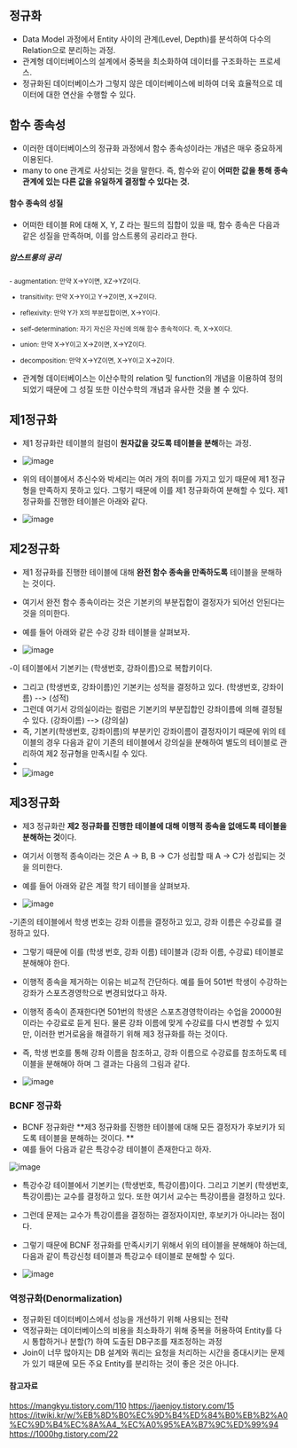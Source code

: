 
## 정규화
- Data Model 과정에서 Entity 사이의 관계(Level, Depth)를 분석하여 다수의 Relation으로 분리하는 과정.
- 관계형 데이터베이스의 설계에서 중복을 최소화하여 데이터를 구조화하는 프로세스.
- 정규화된 데이터베이스가 그렇지 않은 데이터베이스에 비하여 더욱 효율적으로 데이터에 대한 연산을 수행할 수 있다.

## 함수 종속성 

- 이러한 데이터베이스의 정규화 과정에서 함수 종속성이라는 개념은 매우 중요하게 이용된다. 
- many to one 관계로 사상되는 것을 말한다. 즉, 함수와 같이 **어떠한 값을 통해 종속 관계에 있는 다른 값을 유일하게 결정할 수 있다는 것.** 


#### 함수 종속의 성질
- 어떠한 테이블 R에 대해 X, Y, Z 라는 필드의 집합이 있을 때, 함수 종속은 다음과 같은 성질을 만족하며, 이를 암스트롱의 공리라고 한다. 

##### 암스트롱의 공리 
<sub>
- augmentation: 만약 X→Y이면, XZ→YZ이다.

- transitivity: 만약 X→Y이고 Y→Z이면, X→Z이다.

- reflexivity: 만약 Y가 X의 부분집합이면, X→Y이다.

- self-determination: 자기 자신은 자신에 의해 함수 종속적이다. 즉, X→X이다.

- union: 만약 X→Y이고 X→Z이면, X→YZ이다.

- decomposition: 만약 X→YZ이면, X→Y이고 X→Z이다.
</sub>

- 관계형 데이터베이스는 이산수학의 relation 및 function의 개념을 이용하여 정의되었기 때문에 그 성질 또한 이산수학의 개념과 유사한 것을 볼 수 있다.


## 제1정규화
- 제1 정규화란 테이블의 컬럼이 **원자값을 갖도록 테이블을 분해**하는 과정.
- ![image](https://user-images.githubusercontent.com/15938354/156766568-31aaa395-9c85-486d-b33d-92fffe3dbfc0.png)

- 위의 테이블에서 추신수와 박세리는 여러 개의 취미를 가지고 있기 때문에 제1 정규형을 만족하지 못하고 있다. 그렇기 때문에 이를 제1 정규화하여 분해할 수 있다. 제1 정규화를 진행한 테이블은 아래와 같다.
- ![image](https://user-images.githubusercontent.com/15938354/156766667-f7cc10f7-f26a-40d7-91d6-2ff04a58fd8a.png)

## 제2정규화
- 제1 정규화를 진행한 테이블에 대해 **완전 함수 종속을 만족하도록** 테이블을 분해하는 것이다. 
- 여기서 완전 함수 종속이라는 것은 기본키의 부분집합이 결정자가 되어선 안된다는 것을 의미한다.
- 예를 들어 아래와 같은 수강 강좌 테이블을 살펴보자. 

- ![image](https://user-images.githubusercontent.com/15938354/156766929-43bf81f7-bdfa-4d4f-aabc-8c4a6d322d92.png)

-이 테이블에서 기본키는 (학생번호, 강좌이름)으로 복합키이다. 
- 그리고 (학생번호, 강좌이름)인 기본키는 성적을 결정하고 있다. (학생번호, 강좌이름) --> (성적)
- 그런데 여기서 강의실이라는 컬럼은 기본키의 부분집합인 강좌이름에 의해 결정될 수 있다. (강좌이름) --> (강의실)
- 즉, 기본키(학생번호, 강좌이름)의 부분키인 강좌이름이 결정자이기 때문에 위의 테이블의 경우 다음과 같이 기존의 테이블에서 강의실을 분해하여 별도의 테이블로 관리하여 제2 정규형을 만족시킬 수 있다.
- 
- ![image](https://user-images.githubusercontent.com/15938354/156767204-116b32d8-aacd-4240-aca4-d05af6335c45.png)


## 제3정규화
- 제3 정규화란 **제2 정규화를 진행한 테이블에 대해 이행적 종속을 없애도록 테이블을 분해하는 것**이다. 
- 여기서 이행적 종속이라는 것은 A -> B, B -> C가 성립할 때 A -> C가 성립되는 것을 의미한다.
- 예를 들어 아래와 같은 계절 학기 테이블을 살펴보자. 

- ![image](https://user-images.githubusercontent.com/15938354/156767327-b89bb4dd-ff1e-4d36-a12a-f5d140bd4c7f.png)

-기존의 테이블에서 학생 번호는 강좌 이름을 결정하고 있고, 강좌 이름은 수강료를 결정하고 있다. 
- 그렇기 때문에 이를 (학생 번호, 강좌 이름) 테이블과 (강좌 이름, 수강료) 테이블로 분해해야 한다. 

- 이행적 종속을 제거하는 이유는 비교적 간단하다. 예를 들어 501번 학생이 수강하는 강좌가 스포츠경영학으로 변경되었다고 하자. 
- 이행적 종속이 존재한다면 501번의 학생은 스포츠경영학이라는 수업을 20000원이라는 수강료로 듣게 된다. 물론 강좌 이름에 맞게 수강료를 다시 변경할 수 있지만, 이러한 번거로움을 해결하기 위해 제3 정규화를 하는 것이다.
- 즉, 학생 번호를 통해 강좌 이름을 참조하고, 강좌 이름으로 수강료를 참조하도록 테이블을 분해해야 하며 그 결과는 다음의 그림과 같다.

- ![image](https://user-images.githubusercontent.com/15938354/156767557-c14dfb6d-b4b3-42a7-a2be-00daa3074821.png)


###  BCNF 정규화
- BCNF 정규화란 **제3 정규화를 진행한 테이블에 대해 모든 결정자가 후보키가 되도록 테이블을 분해하는 것이다. **
- 예를 들어 다음과 같은 특강수강 테이블이 존재한다고 하자.

![image](https://user-images.githubusercontent.com/15938354/156768020-aec5600f-034a-4fe8-818c-dd2b6a255c10.png)
- 특강수강 테이블에서 기본키는 (학생번호, 특강이름)이다. 그리고 기본키 (학생번호, 특강이름)는 교수를 결정하고 있다. 또한 여기서 교수는 특강이름을 결정하고 있다.
- 그런데 문제는 교수가 특강이름을 결정하는 결정자이지만, 후보키가 아니라는 점이다. 
- 그렇기 때문에 BCNF 정규화를 만족시키기 위해서 위의 테이블을 분해해야 하는데, 다음과 같이 특강신청 테이블과 특강교수 테이블로 분해할 수 있다.

- ![image](https://user-images.githubusercontent.com/15938354/156771942-327fe46b-3008-4d4a-82d9-bbac94096c62.png)



### 역정규화(Denormalization)
- 정규화된 데이터베이스에서 성능을 개선하기 위해 사용되는 전략 
- 역정규화는 데이터베이스의 비용을 최소화하기 위해 중복을 허용하여 Entity를 다시 통합하거나 분할(?) 하여 도출된 DB구조를 재조정하는 과정
- Join이 너무 많아지는 DB 설계와 쿼리는 요청을 처리하는 시간을 증대시키는 문제가 있기 때문에 모든 주요 Entity를 분리하는 것이 좋은 것은 아니다.

#### 참고자료
https://mangkyu.tistory.com/110
https://jaenjoy.tistory.com/15
https://itwiki.kr/w/%EB%8D%B0%EC%9D%B4%ED%84%B0%EB%B2%A0%EC%9D%B4%EC%8A%A4_%EC%A0%95%EA%B7%9C%ED%99%94
https://1000hg.tistory.com/22
